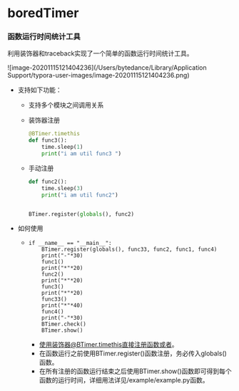 # boredTimer

### **函数运行时间统计工具**

利用装饰器和traceback实现了一个简单的函数运行时间统计工具。

![image-20201115121404236](/Users/bytedance/Library/Application Support/typora-user-images/image-20201115121404236.png)

- 支持如下功能：
  - 支持多个模块之间调用关系

  - 装饰器注册

    ```python
    @BTimer.timethis
    def func3():
        time.sleep(1)
        print("i am util func3 ")
    ```

  - 手动注册

    ```python
    def func2():
        time.sleep(3)
        print("i am util func2")
    
    
    BTimer.register(globals(), func2)
    ```

- 如何使用

  - ```
    if __name__ == "__main__":
        BTimer.register(globals(), func33, func2, func1, func4)
        print("-"*30)
        func1()
        print("*"*20)
        func2()
        print("*"*20)
        func3()
        print("*"*20)
        func33()
        print("*"*40)
        func4()
        print("-"*30)
        BTimer.check()
        BTimer.show()
    ```

    - 使用装饰器@BTimer.timethis直接注册函数或者。
    - 在函数运行之前使用BTimer.register()函数注册，务必传入globals()函数。
    - 在所有注册的函数运行结束之后使用BTimer.show()函数即可得到每个函数的运行时间，详细用法详见/example/example.py函数。